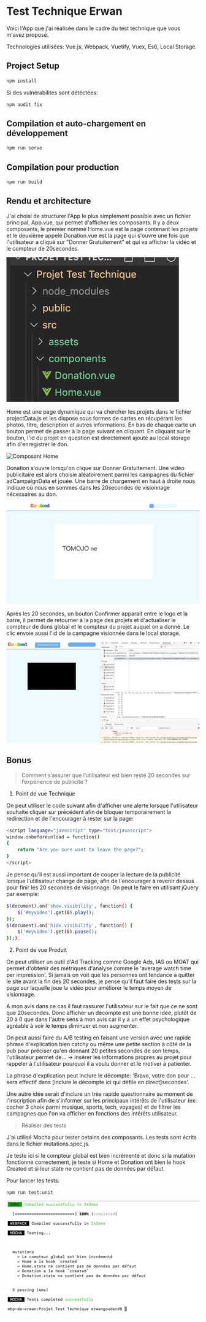 # Test Technique Erwan

Voici l'App que j'ai réalisée dans le cadre du test technique que vous m'avez proposé.

Technologies utilisées: Vue.js, Webpack, Vuetify, Vuex, Es6, Local Storage.

## Project Setup

```bash
npm install
```

Si des vulnérabilités sont détéctées:

```bash
npm audit fix
```
## Compilation et auto-chargement en développement
```bash
npm run serve
```

## Compilation pour production
```bash
npm run build
```

## Rendu et architecture

J'ai choisi de structurer l'App le plus simplement possible avec un fichier principal, App.vue, qui permet d'afficher les composants. Il y a deux composants, le premier nommé Home.vue est la page contenant les projets et le deuxième appelé Donation.vue est la page qui s'ouvre une fois que l'utilisateur a cliqué sur "Donner Gratuitement" et qui va afficher la vidéo et le compteur de 20secondes.

![Architecture de l'app](Architecture.png)


Home est une page dynamique qui va chercher les projets dans le fichier projectData.js et les dispose sous formes de cartes en récupérant les photos, titre, description et autres informations. En bas de chaque carte un bouton permet de passer à la page suivant en cliquant. En cliquant sur le bouton, l'id du projet en question est directement ajouté au local storage afin d'enregistrer le don.

![Composant Home](gif1.gif) 


Donation s'ouvre lorsqu'on clique sur Donner Gratuitement. Une vidéo publicitaire est alors choisie aléatoirement parmi les campagnes du fichier adCampaignData et jouée. Une barre de chargement en haut à droite nous indique où nous en sommes dans les 20secondes de visionnage nécessaires au don.

![Composant Donation](gif2.gif) 

Après les 20 secondes, un bouton Confirmer apparait entre le logo et la barre, il permet de retourner à la page des projets et d'actualiser le compteur de dons global et le compteur du projet auquel on a donné. Le clic envoie aussi l'id de la campagne visionnée dans le local storage.

![Fin Donation](gif3.gif) 

## Bonus

> Comment s’assurer que l’utilisateur est bien resté 20 secondes sur l’expérience de
publicité ?


1) Point de vue Technique

On peut utiliser le code suivant afin d'afficher une alerte lorsque l'utilisateur souhaite cliquer sur précédent afin de bloquer temporairement la redirection et de l'encourager à rester sur la page:

```bash
<script language="javascript" type="text/javascript">
window.onbeforeunload = function()
{
    return "Are you sure want to leave the page?";
}
</script>
```
Je pense qu'il est aussi important de couper la lecture de la publicité lorsque l'utilisateur change de page, afin de l'encourager à revenir dessus pour finir les 20 secondes de visionnage. On peut le faire en utilisant jQuery par exemple:

```bash
$(document).on('show.visibility', function() {
    $('#myvideo').get(0).play();
});
$(document).on('hide.visibility', function() {
    $('#myvideo').get(0).pause();
});).
```


2) Point de vue Produit


On peut utiliser un outil d'Ad Tracking comme Google Ads, IAS ou MOAT qui permet d'obtenir des métriques d'analyse comme le 'average watch time per impression'. Si jamais on voit que les personnes ont tendance à quitter le site avant la fin des 20 secondes, je pense qu'il faut faire des tests sur la page sur laquelle joue la vidéo pour améliorer le temps moyen de visionnage. 

A mon avis dans ce cas il faut rassurer l'utilisateur sur le fait que ce ne sont que 20secondes. Donc afficher un décompte est une bonne idée, plutôt de 20 à 0 que dans l'autre sens à mon avis car il y a un effet psychologique agréable à voir le temps diminuer et non augmenter. 

On peut aussi faire du A/B testing en faisant une version avec une rapide phrase d'explication bien catchy ou même une petite section à côté de la pub pour préciser qu'en donnant 20 petites secondes de son temps, l'utilisateur permet de... -> insérer les informations propres au projet pour rappeler à l'utilisateur pourquoi il a voulu donner et le motiver à patienter.

La phrase d'explication peut inclure le décompte: 'Bravo, votre don pour ... sera effectif dans [inclure le décompte ici qui défile en direct]secondes'.

Une autre idée serait d'inclure un très rapide questionnaire au moment de l'inscription afin de s'informer sur les principaux intérêts de l'utilisateur (ex: cocher 3 choix parmi musique, sports, tech, voyages) et de filtrer les campagnes que l'on va afficher en fonctions des intérêts utilisateur. 



> Réaliser des tests

J'ai utilisé Mocha pour tester cetains des composants. Les tests sont écrits dans le fichier mutations.spec.js.

Je teste ici si le compteur global est bien incrémenté et donc si la mutation fonctionne correctement, je teste si Home et Donation ont bien le hook Created et si leur state ne contient pas de données par défaut. 

Pour lancer les tests: 

```bash
npm run test:unit
```
![Test Mutation Increment Compteur](mutations.png) 
